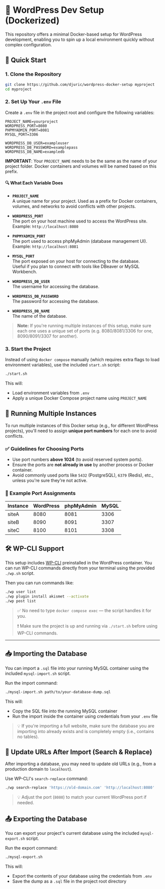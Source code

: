 # 🧱 WordPress Dev Setup (Dockerized)

This repository offers a minimal Docker-based setup for WordPress development, enabling you to spin up a local environment quickly without complex configuration.

## 🚀 Quick Start

### 1. Clone the Repository

```bash
git clone https://github.com/djuric/wordpress-docker-setup myproject
cd myproject
```

### 2. Set Up Your `.env` File

Create a `.env` file in the project root and configure the following variables:

```env
PROJECT_NAME=yourproject
WORDPRESS_PORT=8080
PHPMYADMIN_PORT=8081
MYSQL_PORT=3306

WORDPRESS_DB_USER=exampleuser
WORDPRESS_DB_PASSWORD=examplepass
WORDPRESS_DB_NAME=exampledb
```

**IMPORTANT**: Your `PROJECT_NAME` needs to be the same as the name of your project folder. Docker containers and volumes will be named based on this prefix.

#### 🔍 What Each Variable Does

- **`PROJECT_NAME`**  
  A unique name for your project. Used as a prefix for Docker containers, volumes, and networks to avoid conflicts with other projects.

- **`WORDPRESS_PORT`**  
  The port on your host machine used to access the WordPress site.  
  Example: `http://localhost:8080`

- **`PHPMYADMIN_PORT`**  
  The port used to access phpMyAdmin (database management UI).  
  Example: `http://localhost:8081`

- **`MYSQL_PORT`**  
  The port exposed on your host for connecting to the database.  
  Useful if you plan to connect with tools like DBeaver or MySQL Workbench.

- **`WORDPRESS_DB_USER`**  
  The username for accessing the database.

- **`WORDPRESS_DB_PASSWORD`**  
  The password for accessing the database.

- **`WORDPRESS_DB_NAME`**  
  The name of the database.

> **Note:** If you're running multiple instances of this setup, make sure each one uses a unique set of ports (e.g. 8080/8081/3306 for one, 8090/8091/3307 for another).

### 3. Start the Project

Instead of using `docker compose` manually (which requires extra flags to load environment variables), use the included `start.sh` script:

```bash
./start.sh
```

This will:

- Load environment variables from `.env`
- Apply a unique Docker Compose project name using `PROJECT_NAME`

## 🔀 Running Multiple Instances

To run multiple instances of this Docker setup (e.g., for different WordPress projects), you'll need to assign **unique port numbers** for each one to avoid conflicts.

### ✅ Guidelines for Choosing Ports

- Use port numbers **above 1024** (to avoid reserved system ports).
- Ensure the ports are **not already in use** by another process or Docker container.
- Avoid commonly used ports like `5432` (PostgreSQL), `6379` (Redis), etc., unless you're sure they're not active.

### 🧩 Example Port Assignments

| Instance | WordPress | phpMyAdmin | MySQL |
| -------- | --------- | ---------- | ----- |
| siteA    | 8080      | 8081       | 3306  |
| siteB    | 8090      | 8091       | 3307  |
| siteC    | 8100      | 8101       | 3308  |

## 🛠 WP-CLI Support

This setup includes [WP-CLI](https://wp-cli.org/) preinstalled in the WordPress container. You can run WP-CLI commands directly from your terminal using the provided `./wp.sh` script.

Then you can run commands like:

```bash
./wp user list
./wp plugin install akismet --activate
./wp post list
```

> ✅ No need to type `docker compose exec` — the script handles it for you.
>
> ❗ Make sure the project is up and running via `./start.sh` before using WP-CLI commands.

---

## 📥 Importing the Database

You can import a `.sql` file into your running MySQL container using the included `mysql-import.sh` script.

Run the import command:

```bash
./mysql-import.sh path/to/your-database-dump.sql
```

This will:

- Copy the SQL file into the running MySQL container
- Run the import inside the container using credentials from your `.env` file

> 💡 If you're importing a full website, make sure the database you are importing into already exists and is completely empty (i.e., contains no tables).

## 🔄 Update URLs After Import (Search & Replace)

After importing a database, you may need to update old URLs (e.g., from a production domain to `localhost`).

Use WP-CLI's `search-replace` command:

```bash
./wp search-replace 'https://old-domain.com' 'http://localhost:8080'
```

> 💡 Adjust the port (`8080`) to match your current WordPress port if needed.

## 📤 Exporting the Database

You can export your project's current database using the included `mysql-export.sh` script.

Run the export command:

```bash
./mysql-export.sh
```

This will:

- Export the contents of your database using the credentials from `.env`
- Save the dump as a `.sql` file in the project root directory
